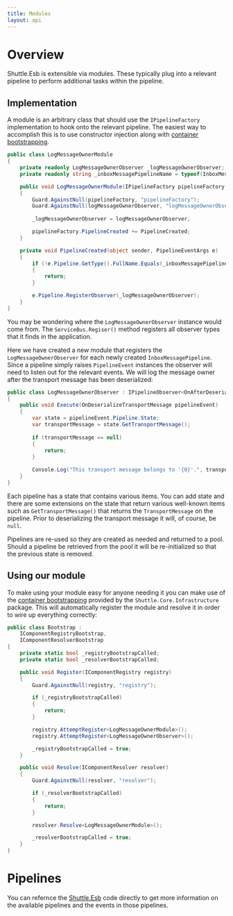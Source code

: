 ```yaml
---
title: Modules
layout: api
---
```

# Overview

Shuttle.Esb is extensible via modules.  These typically plug into a relevant pipeline to perform additional tasks within the pipeline.

## Implementation

A module is an arbitrary class that should use the `IPipelineFactory` implementation to hook onto the relevant pipeline.  The easiest way to accomplish this is to use constructor injection along with [container bootstrapping](http://shuttle.github.io/shuttle-core/overview-container/#Bootstrapping).

``` c#
public class LogMessageOwnerModule
{
    private readonly LogMessageOwnerObserver _logMessageOwnerObserver;
    private readonly string _inboxMessagePipelineName = typeof(InboxMessagePipeline).FullName;

    public void LogMessageOwnerModule(IPipelineFactory pipelineFactory, LogMessageOwnerObserver logMessageOwnerObserver)
    {
        Guard.AgainstNull(pipelineFactory, "pipelineFactory");
        Guard.AgainstNull(logMessageOwnerObserver, "logMessageOwnerObserver");
        
        _logMessageOwnerObserver = logMessageOwnerObserver;

        pipelineFactory.PipelineCreated += PipelineCreated;
    }

    private void PipelineCreated(object sender, PipelineEventArgs e)
    {
        if (!e.Pipeline.GetType().FullName.Equals(_inboxMessagePipelineName, StringComparison.InvariantCultureIgnoreCase))
        {
            return;
        }

        e.Pipeline.RegisterObserver(_logMessageOwnerObserver);
    }
}
```

You may be wondering where the `LogMessageOwnerObserver` instance would come from.  The `ServiceBus.Regiser()` method registers all observer types that it finds in the application.

Here we have created a new module that registers the `LogMessageOwnerObserver` for each newly created `InboxMessagePipeline`.  Since a pipeline simply raises `PipelineEvent` instances the observer will need to listen out for the relevant events.  We will log the message owner after the transport message has been deserialized:

``` c#
public class LogMessageOwnerObserver : IPipelineObserver<OnAfterDeserializeTransportMessage>
{
    public void Execute(OnDeserializeTransportMessage pipelineEvent)
    {
        var state = pipelineEvent.Pipeline.State;
        var transportMessage = state.GetTransportMessage();
        
        if (transportMessage == null)
        {
            return;
        }
        
        Console.Log("This transport message belongs to '{0}'.", transportMessage.PrincipalIdentityName);
    }
}
```

Each pipeline has a state that contains various items.  You can add state and there are some extensions on the state that return various well-known items such as `GetTransportMessage()` that returns the `TransportMessage` on the pipeline.  Prior to deserializing the transport message it will, of course, be `null`.

Pipelines are re-used so they are created as needed and returned to a pool.  Should a pipeline be retrieved from the pool it will be re-initialized so that the previous state is removed.

## Using our module

To make using your module easy for anyone needing it you can make use of the [container bootstrapping](http://shuttle.github.io/shuttle-core/overview-container/#Bootstrapping) provided by the `Shuttle.Core.Infrastructure` package.  This will automatically register the module and resolve it in order to wire up everything correctly:

``` c#
public class Bootstrap :
    IComponentRegistryBootstrap,
    IComponentResolverBootstrap
{
    private static bool _registryBootstrapCalled;
    private static bool _resolverBootstrapCalled;

    public void Register(IComponentRegistry registry)
    {
        Guard.AgainstNull(registry, "registry");

        if (_registryBootstrapCalled)
        {
            return;
        }

        registry.AttemptRegister<LogMessageOwnerModule>();
        registry.AttemptRegister<LogMessageOwnerObserver>();

        _registryBootstrapCalled = true;
    }

    public void Resolve(IComponentResolver resolver)
    {
        Guard.AgainstNull(resolver, "resolver");

        if (_resolverBootstrapCalled)
        {
            return;
        }

        resolver.Resolve<LogMessageOwnerModule>();

        _resolverBootstrapCalled = true;
    }
}
```

# Pipelines

You can refernce the [Shuttle.Esb](https://github.com/Shuttle/Shuttle.Esb/tree/master/Shuttle.Esb/Pipeline/Pipelines) code directly to get more information on the available pipelines and the events in those pipelines.
